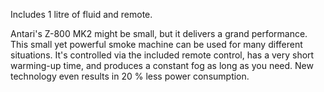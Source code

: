 Includes 1 litre of fluid and remote.

Antari's Z-800 MK2 might be small, but it delivers a grand performance. This small yet powerful smoke machine can be used for many different situations. It's controlled via the included remote control, has a very short warming-up time, and produces a constant fog as long as you need. New technology even results in 20 % less power consumption.

